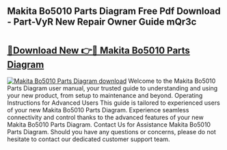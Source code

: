 ## Makita Bo5010 Parts Diagram Free Pdf Download - Part-VyR New Repair Owner Guide mQr3c

# <h2><a href="http://dfn9p8.blite.top/?on=Makita+Bo5010+Parts+Diagram">🔗Download New 👉🔴 Makita Bo5010 Parts Diagram</a></h2>

[![Makita Bo5010 Parts Diagram download](https://i.imgur.com/lujVjoI.png)](http://dfn9p8.blite.top/?on=Makita+Bo5010+Parts+Diagram)
Welcome to the Makita Bo5010 Parts Diagram user manual, your trusted guide to understanding and using your new product, from setup to maintenance and beyond. Operating Instructions for Advanced Users This guide is tailored to experienced users of your new Makita Bo5010 Parts Diagram. Experience seamless connectivity and control thanks to the advanced features of your new Makita Bo5010 Parts Diagram. Contact Us for Assistance Makita Bo5010 Parts Diagram. Should you have any questions or concerns, please do not hesitate to contact our dedicated customer support team.
